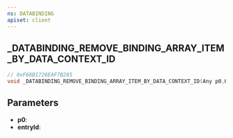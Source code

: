 ```yaml
---
ns: DATABINDING
apiset: client
---
```

## _DATABINDING_REMOVE_BINDING_ARRAY_ITEM_BY_DATA_CONTEXT_ID

```c
// 0xF68B1726EAF7B285
void _DATABINDING_REMOVE_BINDING_ARRAY_ITEM_BY_DATA_CONTEXT_ID(Any p0,Hash entryId);
```


## Parameters
* **p0**:
* **entryId**: